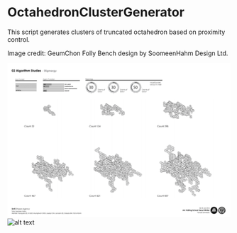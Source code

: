 # OctahedronClusterGenerator
This script generates clusters of truncated octahedron based on proximity control.

Image credit: GeumChon Folly Bench design by SoomeenHahm Design Ltd. 
              
![alt text](https://github.com/soomeenhahm/OctahedronClusterGenerator/blob/master/data/OctaGrow.PNG)
![alt text](http://soomeenhahm.com/wp-content/uploads/2017/11/2017.11_Folly_02.jpg)

